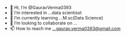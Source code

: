- 👋 Hi, I’m @GauravVerma0393
- 👀 I’m interested in ...data scientisst
- 🌱 I’m currently learning ...M.sc(Data Science)
- 💞️ I’m looking to collaborate on ...
- 📫 How to reach me ...gaurav.verma0393@gmail.com

<!---
GauravVerma0393/GauravVerma0393 is a ✨ special ✨ repository because its `README.md` (this file) appears on your GitHub profile.
You can click the Preview link to take a look at your changes.
--->
